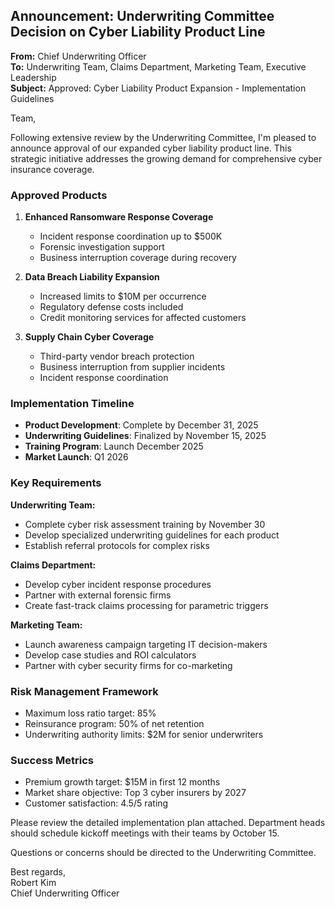 ## Announcement: Underwriting Committee Decision on Cyber Liability Product Line

**From:** Chief Underwriting Officer  
**To:** Underwriting Team, Claims Department, Marketing Team, Executive Leadership  
**Subject:** Approved: Cyber Liability Product Expansion - Implementation Guidelines  

Team,

Following extensive review by the Underwriting Committee, I'm pleased to announce approval of our expanded cyber liability product line. This strategic initiative addresses the growing demand for comprehensive cyber insurance coverage.

### Approved Products

1. **Enhanced Ransomware Response Coverage**
   - Incident response coordination up to $500K
   - Forensic investigation support
   - Business interruption coverage during recovery

2. **Data Breach Liability Expansion**
   - Increased limits to $10M per occurrence
   - Regulatory defense costs included
   - Credit monitoring services for affected customers

3. **Supply Chain Cyber Coverage**
   - Third-party vendor breach protection
   - Business interruption from supplier incidents
   - Incident response coordination

### Implementation Timeline

- **Product Development**: Complete by December 31, 2025
- **Underwriting Guidelines**: Finalized by November 15, 2025
- **Training Program**: Launch December 2025
- **Market Launch**: Q1 2026

### Key Requirements

**Underwriting Team:**
- Complete cyber risk assessment training by November 30
- Develop specialized underwriting guidelines for each product
- Establish referral protocols for complex risks

**Claims Department:**
- Develop cyber incident response procedures
- Partner with external forensic firms
- Create fast-track claims processing for parametric triggers

**Marketing Team:**
- Launch awareness campaign targeting IT decision-makers
- Develop case studies and ROI calculators
- Partner with cyber security firms for co-marketing

### Risk Management Framework

- Maximum loss ratio target: 85%
- Reinsurance program: 50% of net retention
- Underwriting authority limits: $2M for senior underwriters

### Success Metrics

- Premium growth target: $15M in first 12 months
- Market share objective: Top 3 cyber insurers by 2027
- Customer satisfaction: 4.5/5 rating

Please review the detailed implementation plan attached. Department heads should schedule kickoff meetings with their teams by October 15.

Questions or concerns should be directed to the Underwriting Committee.

Best regards,  
Robert Kim  
Chief Underwriting Officer